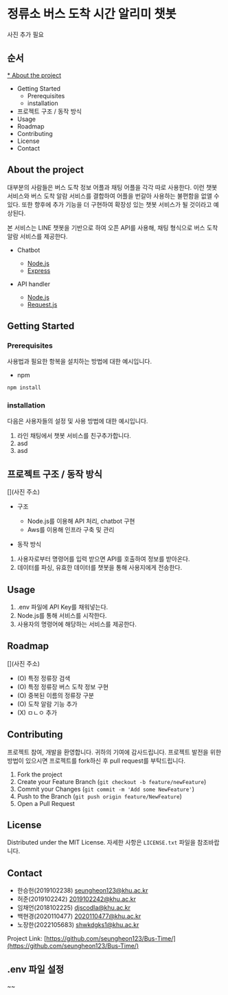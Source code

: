 # 정류소 버스 도착 시간 알리미 챗봇 
사진 추가 필요


## 순서
[* About the project](#About-the-project)
* Getting Started
  * Prerequisites
  * installation
* 프로젝트 구조 / 동작 방식
* Usage
* Roadmap
* Contributing
* License
* Contact

## About the project
대부분의 사람들은 버스 도착 정보 어플과 채팅 어플을 각각 따로 사용한다. 이런 챗봇 서비스와 버스 도착 알람 서비스를 결합하여 어플을 번갈아 사용하는 불편함을 없앨 수 있다. 또한 향후에 추가 기능을 더 구현하여 확장성 있는 챗봇 서비스가 될 것이라고 예상된다.

본 서비스는 LINE 챗봇을 기반으로 하여 오픈 API를 사용해, 채팅 형식으로 버스 도착 알람 서비스를 제공한다.

* Chatbot
  * [Node.js](https://nodejs.org/ko/download/)
  * [Express](https://expressjs.com/ko/)
  
* API handler
  * [Node.js](https://nodejs.org/ko/download/)
  * [Request.js](https://www.npmjs.com/package/request)
  


## Getting Started
### Prerequisites
사용법과 필요한 항복을 설치하는 방법에 대한 예시입니다.
* npm
```javascript
npm install
```

### installation
다음은 사용자들의 설정 및 사용 방법에 대한 예시입니다. 
1. 라인 채팅에서 챗봇 서비스를 친구추가합니다.
2. asd
3. asd

## 프로젝트 구조 / 동작 방식
[](사진 주소)

* 구조
  * Node.js를 이용해 API 처리, chatbot 구현
  * Aws를 이용해 인프라 구축 및 관리

* 동작 방식
1. 사용자로부터 명령어를 입력 받으면 API를 호출하여 정보를 받아온다.
2. 데이터를 파싱, 유효한 데이터를 챗봇을 통해 사용지에게 전송한다.

## Usage
1. .env 파일에 API Key를 채워넣는다.
2. Node.js를 통해 서비스를 시작한다.
3. 사용자의 명령어에 해당하는 서비스를 제공한다.


## Roadmap
[](사진 주소)
* (O) 특정 정류장 검색
* (O) 특정 정류장 버스 도착 정보 구현
* (O) 중복된 이름의 정류장 구분
* (O) 도착 알람 기능 추가
* (X) ㅁㄴㅇ
추가


## Contributing
프로젝트 참여, 개발을 환영합니다. 귀하의 기여에 감사드립니다.
프로젝트 발전을 위한 방법이 있으시면 프로젝트를 fork하신 후 pull request를 부탁드립니다.

1. Fork the project
2. Create your Feature Branch (```git checkout -b feature/newFeature```)
3. Commit your Changes (```git commit -m 'Add some NewFeature'```)
4. Push to the Branch (```git push origin feature/NewFeature```)
5. Open a Pull Request

## License
Distributed under the MIT License.
자세한 사항은 ```LICENSE.txt``` 파일을 참조바랍니다.

## Contact
* 한승헌(2019102238)  seungheon123@khu.ac.kr
* 허준(2019102242)   2019102242@khu.ac.kr
* 임채언(2018102225)  djscodla@khu.ac.kr
* 백현경(2020110477)  2020110477@khu.ac.kr
* 노장한(2022105683)  shwkdgks1@khu.ac.kr

Project Link: [https://github.com/seungheon123/Bus-Time/](https://github.com/seungheon123/Bus-Time/)

## .env 파일 설정
~~
